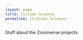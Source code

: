 ```yaml
---
layout: page
title: Citizen Science
permalink: /Citizen Science/
---
```


Stuff about the Zooniverse projects
